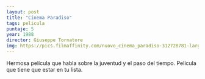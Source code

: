```yaml
---
layout: post
title: "Cinema Paradiso"
tags: pelicula
puntaje: 5
year: 1988
director: Giuseppe Tornatore
img: https://pics.filmaffinity.com/nuovo_cinema_paradiso-312728781-large.jpg
---
```


Hermosa película que habla sobre la juventud y el paso del tiempo. Película que tiene que estar en tu lista.
